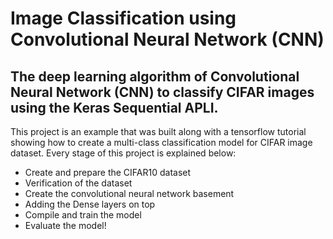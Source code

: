# Image Classification using Convolutional Neural Network (CNN)

## The deep learning algorithm of Convolutional Neural Network (CNN) to classify CIFAR images using the Keras Sequential APLI.

This project is an example that was built along with a tensorflow tutorial showing how to create a multi-class classification model for CIFAR image dataset. Every stage of this project is explained below:

* Create and prepare the CIFAR10 dataset
* Verification of the dataset
* Create the convolutional neural network basement
* Adding the Dense layers on top
* Compile and train the model
* Evaluate the model!

